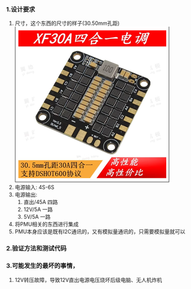 ### 1.设计要求

1. 尺寸，这个东西的尺寸的样子(30.50mm孔距)
   ![](image/README/1698769233077.png)
2. 电源输入: 4S-6S
3. 电源输出:
   1. 直出/45A 四路
   2. 12V/5A 一路
   3. 5V/5A 一路
4. 将PMU相关的东西进行集成
5. PMU本身应该是既有I2C通讯的，又有模拟量通讯的，只需要模拟量就可以

### 2.验证方法和测试代码




### 3.可能发生的最坏的事情，

1. 12V转压故障，导致12V直出电源电压烧坏后级电脑、无人机炸机
